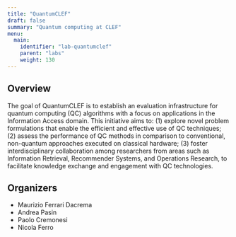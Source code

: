 ```yaml
---
title: "QuantumCLEF"
draft: false
summary: "Quantum computing at CLEF"
menu:
  main:
    identifier: "lab-quantumclef"
    parent: "labs"
    weight: 130
---
```


## Overview

The goal of QuantumCLEF is to establish an evaluation infrastructure for quantum computing (QC) algorithms with a focus on applications in the Information Access domain. This initiative aims to: (1) explore novel problem formulations that enable the efficient and effective use of QC techniques; (2) assess the performance of QC methods in comparison to conventional, non-quantum approaches executed on classical hardware; (3) foster interdisciplinary collaboration among researchers from areas such as Information Retrieval, Recommender Systems, and Operations Research, to facilitate knowledge exchange and engagement with QC technologies.

## Organizers

- Maurizio Ferrari Dacrema
- Andrea Pasin
- Paolo Cremonesi
- Nicola Ferro    

